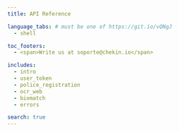 ```yaml
---
title: API Reference

language_tabs: # must be one of https://git.io/vQNgJ
  - shell

toc_footers:
  - <span>Write us at soporte@chekin.io</span>

includes:
  - intro
  - user_token
  - police_registration
  - ocr_web
  - biomatch
  - errors

search: true
---
```

